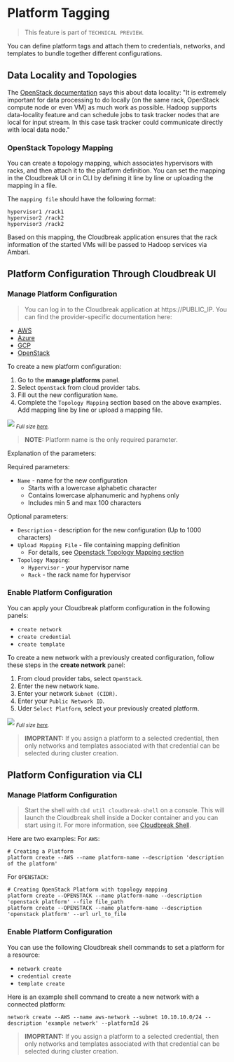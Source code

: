 # Platform Tagging

> This feature is part of `TECHNICAL PREVIEW`.

You can define platform tags and attach them to credentials, networks, and templates to bundle together different configurations.

## Data Locality and Topologies

The [OpenStack documentation](http://docs.openstack.org/developer/sahara/icehouse/userdoc/features.html#data-locality) says this about data locality: "It is extremely important for data processing to do locally (on the same rack, OpenStack compute node or even VM) as much work as possible. Hadoop supports data-locality feature and can schedule jobs to task tracker nodes that are local for input stream. In this case task tracker could communicate directly with local data node."

### OpenStack Topology Mapping

You can create a topology mapping, which associates hypervisors with racks, and then attach it to the platform definition. 
You can set the mapping in the Cloudbreak UI or in CLI by defining it line by line or uploading the mapping in a file.

The `mapping file` should have the following format:

    hypervisor1 /rack1
    hypervisor2 /rack2
    hypervisor3 /rack2

Based on this mapping, the Cloudbreak application ensures that the rack information of the started VMs will be passed to Hadoop services via Ambari.

## Platform Configuration Through Cloudbreak UI

### Manage Platform Configuration

>You can log in to the Cloudbreak application at https://PUBLIC_IP. You can find the provider-specific documentation here:
>
* [AWS](aws.md)
* [Azure](azure.md)
* [GCP](gcp.md)
* [OpenStack](openstack.md)

To create a new platform configuration:

  1. Go to the **manage platforms** panel. 
  2. Select `OpenStack` from cloud provider tabs.
  3. Fill out the new configuration `Name`.
  4. Complete the `Topology Mapping` section based on the above examples. Add mapping line by line or upload a mapping file. 

![](/images/platform-create.png)
<sub>*Full size [here](/images/platform-create.png).*</sub>

>**NOTE:** Platform name is the only required parameter.

Explanation of the parameters:

Required parameters:

- `Name` - name for the new configuration
    - Starts with a lowercase alphabetic character 
    - Contains lowercase alphanumeric and hyphens only
    - Includes min 5 and max 100 characters

Optional parameters:

- `Description` - description for the new configuration (Up to 1000 characters)
- `Upload Mapping File` - file containing mapping definition
    - For details, see [Openstack Topology Mapping section](#openstack-topology-mapping)
- `Topology Mapping`:
    - `Hypervisor` - your hypervisor name
    - `Rack` - the rack name for hypervisor

### Enable Platform Configuration

You can apply your Cloudbreak platform configuration in the following panels:

- `create network`
- `create credential`
- `create template`

To create a new network with a previously created configuration, follow these steps in the **create network** panel:

  1. From cloud provider tabs, select `OpenStack`.
  2. Enter the new network `Name`.
  3. Enter your network `Subnet (CIDR)`.
  4. Enter your `Public Network ID`.
  5. Uder `Select Platform`, select your previously created platform.

![](/images/platform-select_v2.png)
<sub>*Full size [here](/images/platform-select_v2.png).*</sub>

>**IMOPRTANT:** If you assign a platform to a selected credential, then only networks and templates associated with that credential can
 be selected during cluster creation.

## Platform Configuration via CLI

### Manage Platform Configuration

>Start the shell with `cbd util cloudbreak-shell` on a console. This will launch the Cloudbreak shell inside a Docker
 container and you can start using it. For more information, see [Cloudbreak Shell](shell.md).

Here are two examples:
For `AWS`:
```
# Creating a Platform
platform create --AWS --name platform-name --description 'description of the platform'
```
For `OPENSTACK`:
```
# Creating OpenStack Platform with topology mapping
platform create --OPENSTACK --name platform-name --description 'openstack platform' --file file_path
platform create --OPENSTACK --name platform-name --description 'openstack platform' --url url_to_file
```

### Enable Platform Configuration

You can use the following Cloudbreak shell commands to set a platform for a resource:

- `network create`
- `credential create`
- `template create`

Here is an example shell command to create a new network with a connected platform:
```
network create --AWS --name aws-network --subnet 10.10.10.0/24 --description 'example network' --platformId 26
```

>**IMOPRTANT:** If you assign a platform to a selected credential, then only networks and templates associated with that credential can
 be selected during cluster creation.
